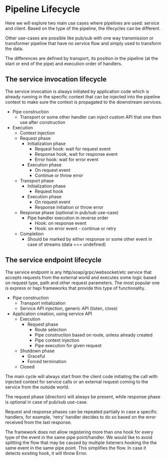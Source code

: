 # Pipeline Lifecycle

Here we will explore two main use cases where pipelines are used: service and client.
Based on the type of the pipeline, the lifecycles can be different.

Other use-cases are possible like pub/sub with one way transmission or transformer pipeline that have no service flow and simply used to transform the data.

The differences are defined by transport, its position in the pipeline (at the start or end of the pipe) and execution order of handlers.

## The service invocation lifecycle

The service invocation is always initiated by application code which is already running in the specific context that can be injected into the pipeline context to make sure the context is propagated to the downstream services.

* Pipe construction
    * Transport or some other handler can inject custom API that one then use after construction
* Execution
    * Context injection
    * Request phase
        * Initialization phase
            * Request hook: wait for request event
            * Response hook, wait for response event
            * Error hook: wait for error event
        * Execution phase
            * On request event
            * Continue or throw error
    * Transport phase
        * Initialization phase
            * Request hook
        * Execution phase
            * On request event
            * Response initiation or throw error
    * Response phase (optional in pub/sub use-case)
        * Pipe handler execution in reverse order
            * Hook: on response event
            * Hook: on error event - continue or retry
    * Completion
        * Should be marked by either response or some other event in case of streams (data === undefined)

## The service endpoint lifecycle

The service endpoint is any http/soap/grpc/websocket/etc service that accepts requests from the external world and executes some logic based on request type, path and other request parameters. The most popular one is express or hapi frameworks that provide this type of functionality.

* Pipe construction
    * Transport initialization
    * Service API injection, generic API (listen, close)
* Application creation, using service API
    * Execution
        * Request phase
            * Route selection
            * Pipe construction based on route, unless already created
            * Pipe context injection
            * Pipe execution for given request
    * Shutdown phase
        * Graceful
        * Forced termination
    * Closed

The main cycle will always start from the client code initiating the call with injected context for service calls or an external request coming to the service from the outside world.

The request phase (direction) will always be present, while response phase is optional in case of pub/sub use-case.

Request and response phases can be repeated partially in case a specific handlers, for example, ‘retry’ handler decides to do so based on the error received from the last response.

The framework does not allow registering more than one hook for every type of the event in the same pipe point/handler. We would like to avoid splitting the flow that may be caused by multiple listeners hooking the the same event in the same pipe point. This simplifies the flow. In case it detects existing hook, it will throw Error.
